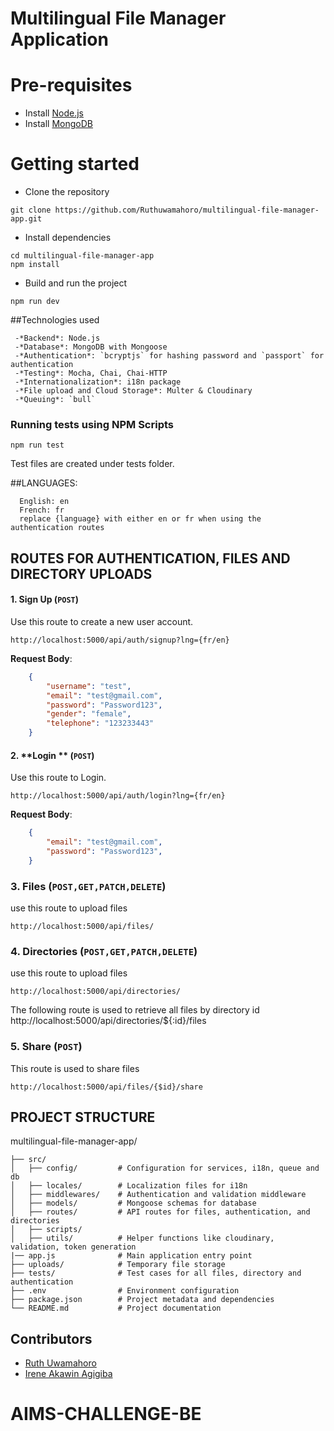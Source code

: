 # Multilingual File Manager Application

# Pre-requisites
- Install [Node.js](https://nodejs.org/en/)
- Install [MongoDB](https://www.mongodb.com/)


# Getting started
- Clone the repository
```
git clone https://github.com/Ruthuwamahoro/multilingual-file-manager-app.git

```
- Install dependencies
```
cd multilingual-file-manager-app
npm install
```
- Build and run the project
```
npm run dev
```

##Technologies used
   ```
    -*Backend*: Node.js
    -*Database*: MongoDB with Mongoose
    -*Authentication*: `bcryptjs` for hashing password and `passport` for authentication
    -*Testing*: Mocha, Chai, Chai-HTTP
    -*Internationalization*: i18n package
    -*File upload and Cloud Storage*: Multer & Cloudinary
    -*Queuing*: `bull`
  ```

### Running tests using NPM Scripts
````
npm run test

````
Test files are created under tests folder.

##LANGUAGES:
```
  English: en
  French: fr
  replace {language} with either en or fr when using the authentication routes
```


## ROUTES FOR AUTHENTICATION, FILES AND DIRECTORY UPLOADS

#### 1. **Sign Up** (`POST`)
Use this route to create a new user account.
    
    http://localhost:5000/api/auth/signup?lng={fr/en}  
    
**Request Body**:  
```json
    {   
        "username": "test",
        "email": "test@gmail.com",
        "password": "Password123",
        "gender": "female",
        "telephone": "123233443"
    }
```


#### 2. **Login ** (`POST`)
Use this route to Login.
    
    http://localhost:5000/api/auth/login?lng={fr/en}   
    
**Request Body**:  
```json
    {   
        "email": "test@gmail.com",
        "password": "Password123",
    }
```

### 3. **Files** (`POST,GET,PATCH,DELETE`)
use this route to upload files
    
    http://localhost:5000/api/files/   

### 4. **Directories** (`POST,GET,PATCH,DELETE`)
use this route to upload files
    
    http://localhost:5000/api/directories/  

The following route is used to retrieve all files by directory id
    http://localhost:5000/api/directories/${:id}/files


### 5. **Share** (`POST`)
This route is used to share files

    http://localhost:5000/api/files/{$id}/share


## PROJECT STRUCTURE
multilingual-file-manager-app/
```
├── src/
│   ├── config/         # Configuration for services, i18n, queue and db
│   ├── locales/        # Localization files for i18n
│   ├── middlewares/    # Authentication and validation middleware
│   ├── models/         # Mongoose schemas for database
│   ├── routes/         # API routes for files, authentication, and directories
│   ├── scripts/        
│   ├── utils/          # Helper functions like cloudinary, validation, token generation
|── app.js              # Main application entry point
├── uploads/            # Temporary file storage
├── tests/              # Test cases for all files, directory and authentication
├── .env                # Environment configuration
├── package.json        # Project metadata and dependencies
└── README.md           # Project documentation
```


## Contributors
   - [Ruth Uwamahoro](https://github.com/Ruthuwamahoro)
   - [Irene Akawin Agigiba](https://github.com/agigibairene)
# AIMS-CHALLENGE-BE
